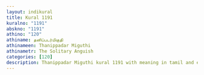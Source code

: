 ```yaml
---
layout: indikural
title: Kural 1191
kuralno: "1191"
abskno: "1191"
athino: "120"
athiname: தனிப்படர்மிகுதி
athinameen: Thanippadar Miguthi
athinametr: The Solitary Anguish
categories: [120]
description: Thanippadar Miguthi kural 1191 with meaning in tamil and english 
---
```


